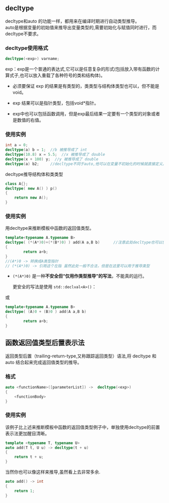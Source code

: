 ## decltype
decltype和auto 的功能一样，都用来在编译时期进行自动类型推导。  
auto是根据变量的初始值来推导出变量类型的,需要初始化与赋值同时进行，而 decltype不要求。

### decltype使用格式

```c++
decltype(<exp>) varname;
```


exp：exp是一个普通的表达式,它可以是任意复杂的形式(包括放入带有函数的计算式子,也可以放入重载了各种符号的类和结构体)。

* 必须要保证 exp 的结果是有类型的，类类型与结构体类型也可以，但不能是void。

* exp 结果可以是指针类型，包括void*指针。

* exp中也可以包括函数调用，但是exp最后结果一定要有一个类型的对象或者是数值的右值。

### 使用实例

```c++
int a = 0;
decltype(a) b = 1;  //b 被推导成了 int
decltype(10.8) x = 5.5;  //x 被推导成了 double
decltype(x + 100) y;  //y 被推导成了 double
decltype(a) b2;		//decltype不同于auto,他可以在变量不初始化的时候就直接定义。
```

decltype推导结构体和类类型

```c++
class A{};
decltype( new A() ) p()
{
	return new A();
}
```


### 使用实例
用decltype来推断模板中函数的返回值类型。

```c++
template<typename A.typename B>
decltype( (*(A*)0)+(*(B*)0) ) add(A a,B b)		//注意此处decltype也可以使用函数来推导返回值
{
		return a+b;
}
//(A*)0 -> 转换成A类型指针
// (*(A*)0) -> 引用这个左指 虽然此处一般不合法，但是在这里可以用于推导类型
```

* `(*(A*)0)` 是一种**不安全但“仅用作类型推导”的写法**，不能真的运行。

  更安全的写法是使用 `std::declval<A>()`：

或

```c++
template<typename A.typename B>
decltype( (A)0 + (B)0 ) add(A a,B b)
{
		return a+b;
}
```

## 函数返回值类型后置表示法
返回类型后置（trailing-return-type,又称跟踪返回类型）语法,将 decltype 和 auto 结合起来完成返回值类型的推导。

### 格式

```c++
auto <functionName>([parameterList]) ->  decltype(<exp>)
{
    <functionBody>
}
```


### 使用实例
该例子比上述来推断模板中函数的返回值类型例子中，单独使用decltype的前置表示法更加醒目清晰。

```c++
template <typename T, typename U>
auto add(T t, U u) -> decltype(t + u)
{
	return t + u;
}
```

当然你也可以像这样来推导,虽然看上去非常多余.
	
```c++
auto add() -> int
{
	return 1;
}
```